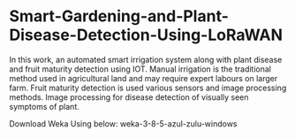 # Smart-Gardening-and-Plant-Disease-Detection-Using-LoRaWAN
In this work, an automated smart irrigation system along with   plant disease and fruit maturity detection using IOT. Manual irrigation is the traditional method used in agricultural land and may require expert labours on larger farm.  Fruit maturity detection is  used various sensors and  image processing methods. Image processing for disease detection of visually seen symptoms of plant.


Download Weka Using below:
weka-3-8-5-azul-zulu-windows
